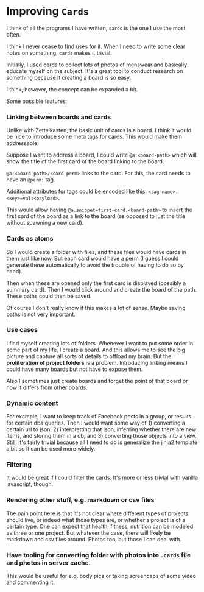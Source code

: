 # Improving `Cards`

I think of all the programs I have written, `cards` is the one I use the most often.

I think I never cease to find uses for it. When I need to write some clear notes on something, `cards` makes it trivial.

Initially, I used cards to collect lots of photos of menswear and basically educate myself on the subject. It's a great tool to conduct research on something because it creating a board is so easy.

I think, however, the concept can be expanded a bit.

Some possible features:

### Linking between boards and cards

Unlike with Zettelkasten, the basic unit of cards is a board. I think it would be nice to introduce some meta tags for cards. This would make them addressable.

Suppose I want to address a board, I could write `@a:<board-path>` which will show the title of the first card of the board linking to the board.

`@a:<board-path>/<card-perm>` links to the card. For this, the card needs to have an `@perm:` tag.

Additional attributes for tags could be encoded like this: `<tag-name>.<key>=val:<payload>`.

This would allow having `@a.snippet=first-card.<board-path>` to insert the first card of the board as a link to the board (as opposed to just the title without spawning a new card).

### Cards as atoms

So I would create a folder with files, and these files would have cards in them just like now. But each card would have a perm (I guess I could generate these automatically to avoid the trouble of having to do so by hand).

Then when these are opened only the first card is displayed (possibly a summary card). Then I would click around and create the board of the path. These paths could then be saved.

Of course I don't really know if this makes a lot of sense. Maybe saving paths is not very important.

### Use cases

I find myself creating lots of folders. Whenever I want to put some order in some part of my life, I create a board. And this allows me to see the big picture and capture all sorts of details to offload my brain. But the **proliferation of project folders** is a problem. Introducing linking means I could have many boards but not have to expose them. 

Also I sometimes just create boards and forget the point of that board or how it differs from other boards.

### Dynamic content

For example, I want to keep track of Facebook posts in a group, or results for certain dba queries. Then I would want some way of 1) converting a certain url to json, 2) interpretting that json, inferring whether there are new items, and storing them in a db, and 3) converting those objects into a view. Still, it's fairly trivial because all I need to do is generalize the jinja2 template a bit so it can be used more widely.

### Filtering

It would be great if I could filter the cards. It's more or less trivial with vanilla javascript, though.

### Rendering other stuff, e.g. markdown or csv files

The pain point here is that it's not clear where different types of projects should live, or indeed what those types are, or whether a project is of a certain type. One can expect that health, fitness, nutrition can be modeled as three or one project. But whatever the case, there will likely be markdown and csv files around. Photos too, but those I can deal with.

### Have tooling for converting folder with photos into `.cards` file and photos in server cache.

This would be useful for e.g. body pics or taking screencaps of some video and commenting it.
